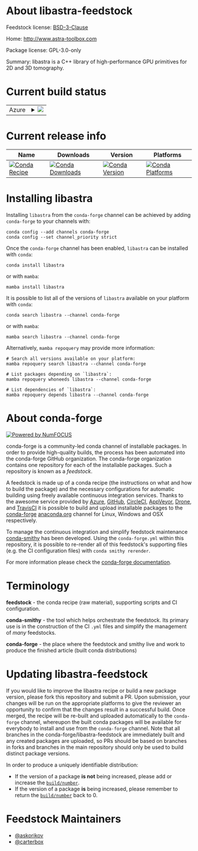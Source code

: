 About libastra-feedstock
========================

Feedstock license: [BSD-3-Clause](https://github.com/conda-forge/libastra-feedstock/blob/main/LICENSE.txt)

Home: http://www.astra-toolbox.com

Package license: GPL-3.0-only

Summary: libastra is a C++ library of high-performance GPU primitives for 2D and 3D tomography.

Current build status
====================


<table>
    
  <tr>
    <td>Azure</td>
    <td>
      <details>
        <summary>
          <a href="https://dev.azure.com/conda-forge/feedstock-builds/_build/latest?definitionId=13286&branchName=main">
            <img src="https://dev.azure.com/conda-forge/feedstock-builds/_apis/build/status/libastra-feedstock?branchName=main">
          </a>
        </summary>
        <table>
          <thead><tr><th>Variant</th><th>Status</th></tr></thead>
          <tbody><tr>
              <td>linux_64_cuda_compiler_version12.9cxx_compiler_version14</td>
              <td>
                <a href="https://dev.azure.com/conda-forge/feedstock-builds/_build/latest?definitionId=13286&branchName=main">
                  <img src="https://dev.azure.com/conda-forge/feedstock-builds/_apis/build/status/libastra-feedstock?branchName=main&jobName=linux&configuration=linux%20linux_64_cuda_compiler_version12.9cxx_compiler_version14" alt="variant">
                </a>
              </td>
            </tr><tr>
              <td>linux_64_cuda_compiler_version13.0cxx_compiler_version15</td>
              <td>
                <a href="https://dev.azure.com/conda-forge/feedstock-builds/_build/latest?definitionId=13286&branchName=main">
                  <img src="https://dev.azure.com/conda-forge/feedstock-builds/_apis/build/status/libastra-feedstock?branchName=main&jobName=linux&configuration=linux%20linux_64_cuda_compiler_version13.0cxx_compiler_version15" alt="variant">
                </a>
              </td>
            </tr><tr>
              <td>linux_64_cuda_compiler_versionNonecxx_compiler_version14</td>
              <td>
                <a href="https://dev.azure.com/conda-forge/feedstock-builds/_build/latest?definitionId=13286&branchName=main">
                  <img src="https://dev.azure.com/conda-forge/feedstock-builds/_apis/build/status/libastra-feedstock?branchName=main&jobName=linux&configuration=linux%20linux_64_cuda_compiler_versionNonecxx_compiler_version14" alt="variant">
                </a>
              </td>
            </tr><tr>
              <td>linux_aarch64_cuda_compiler_version12.9cxx_compiler_version14</td>
              <td>
                <a href="https://dev.azure.com/conda-forge/feedstock-builds/_build/latest?definitionId=13286&branchName=main">
                  <img src="https://dev.azure.com/conda-forge/feedstock-builds/_apis/build/status/libastra-feedstock?branchName=main&jobName=linux&configuration=linux%20linux_aarch64_cuda_compiler_version12.9cxx_compiler_version14" alt="variant">
                </a>
              </td>
            </tr><tr>
              <td>linux_aarch64_cuda_compiler_version13.0cxx_compiler_version15</td>
              <td>
                <a href="https://dev.azure.com/conda-forge/feedstock-builds/_build/latest?definitionId=13286&branchName=main">
                  <img src="https://dev.azure.com/conda-forge/feedstock-builds/_apis/build/status/libastra-feedstock?branchName=main&jobName=linux&configuration=linux%20linux_aarch64_cuda_compiler_version13.0cxx_compiler_version15" alt="variant">
                </a>
              </td>
            </tr><tr>
              <td>linux_aarch64_cuda_compiler_versionNonecxx_compiler_version14</td>
              <td>
                <a href="https://dev.azure.com/conda-forge/feedstock-builds/_build/latest?definitionId=13286&branchName=main">
                  <img src="https://dev.azure.com/conda-forge/feedstock-builds/_apis/build/status/libastra-feedstock?branchName=main&jobName=linux&configuration=linux%20linux_aarch64_cuda_compiler_versionNonecxx_compiler_version14" alt="variant">
                </a>
              </td>
            </tr><tr>
              <td>linux_ppc64le_cuda_compiler_version12.4cxx_compiler_version12</td>
              <td>
                <a href="https://dev.azure.com/conda-forge/feedstock-builds/_build/latest?definitionId=13286&branchName=main">
                  <img src="https://dev.azure.com/conda-forge/feedstock-builds/_apis/build/status/libastra-feedstock?branchName=main&jobName=linux&configuration=linux%20linux_ppc64le_cuda_compiler_version12.4cxx_compiler_version12" alt="variant">
                </a>
              </td>
            </tr><tr>
              <td>linux_ppc64le_cuda_compiler_versionNonecxx_compiler_version14</td>
              <td>
                <a href="https://dev.azure.com/conda-forge/feedstock-builds/_build/latest?definitionId=13286&branchName=main">
                  <img src="https://dev.azure.com/conda-forge/feedstock-builds/_apis/build/status/libastra-feedstock?branchName=main&jobName=linux&configuration=linux%20linux_ppc64le_cuda_compiler_versionNonecxx_compiler_version14" alt="variant">
                </a>
              </td>
            </tr><tr>
              <td>osx_64</td>
              <td>
                <a href="https://dev.azure.com/conda-forge/feedstock-builds/_build/latest?definitionId=13286&branchName=main">
                  <img src="https://dev.azure.com/conda-forge/feedstock-builds/_apis/build/status/libastra-feedstock?branchName=main&jobName=osx&configuration=osx%20osx_64_" alt="variant">
                </a>
              </td>
            </tr><tr>
              <td>osx_arm64</td>
              <td>
                <a href="https://dev.azure.com/conda-forge/feedstock-builds/_build/latest?definitionId=13286&branchName=main">
                  <img src="https://dev.azure.com/conda-forge/feedstock-builds/_apis/build/status/libastra-feedstock?branchName=main&jobName=osx&configuration=osx%20osx_arm64_" alt="variant">
                </a>
              </td>
            </tr><tr>
              <td>win_64_cuda_compiler_version12.9</td>
              <td>
                <a href="https://dev.azure.com/conda-forge/feedstock-builds/_build/latest?definitionId=13286&branchName=main">
                  <img src="https://dev.azure.com/conda-forge/feedstock-builds/_apis/build/status/libastra-feedstock?branchName=main&jobName=win&configuration=win%20win_64_cuda_compiler_version12.9" alt="variant">
                </a>
              </td>
            </tr><tr>
              <td>win_64_cuda_compiler_version13.0</td>
              <td>
                <a href="https://dev.azure.com/conda-forge/feedstock-builds/_build/latest?definitionId=13286&branchName=main">
                  <img src="https://dev.azure.com/conda-forge/feedstock-builds/_apis/build/status/libastra-feedstock?branchName=main&jobName=win&configuration=win%20win_64_cuda_compiler_version13.0" alt="variant">
                </a>
              </td>
            </tr><tr>
              <td>win_64_cuda_compiler_versionNone</td>
              <td>
                <a href="https://dev.azure.com/conda-forge/feedstock-builds/_build/latest?definitionId=13286&branchName=main">
                  <img src="https://dev.azure.com/conda-forge/feedstock-builds/_apis/build/status/libastra-feedstock?branchName=main&jobName=win&configuration=win%20win_64_cuda_compiler_versionNone" alt="variant">
                </a>
              </td>
            </tr>
          </tbody>
        </table>
      </details>
    </td>
  </tr>
</table>

Current release info
====================

| Name | Downloads | Version | Platforms |
| --- | --- | --- | --- |
| [![Conda Recipe](https://img.shields.io/badge/recipe-libastra-green.svg)](https://anaconda.org/conda-forge/libastra) | [![Conda Downloads](https://img.shields.io/conda/dn/conda-forge/libastra.svg)](https://anaconda.org/conda-forge/libastra) | [![Conda Version](https://img.shields.io/conda/vn/conda-forge/libastra.svg)](https://anaconda.org/conda-forge/libastra) | [![Conda Platforms](https://img.shields.io/conda/pn/conda-forge/libastra.svg)](https://anaconda.org/conda-forge/libastra) |

Installing libastra
===================

Installing `libastra` from the `conda-forge` channel can be achieved by adding `conda-forge` to your channels with:

```
conda config --add channels conda-forge
conda config --set channel_priority strict
```

Once the `conda-forge` channel has been enabled, `libastra` can be installed with `conda`:

```
conda install libastra
```

or with `mamba`:

```
mamba install libastra
```

It is possible to list all of the versions of `libastra` available on your platform with `conda`:

```
conda search libastra --channel conda-forge
```

or with `mamba`:

```
mamba search libastra --channel conda-forge
```

Alternatively, `mamba repoquery` may provide more information:

```
# Search all versions available on your platform:
mamba repoquery search libastra --channel conda-forge

# List packages depending on `libastra`:
mamba repoquery whoneeds libastra --channel conda-forge

# List dependencies of `libastra`:
mamba repoquery depends libastra --channel conda-forge
```


About conda-forge
=================

[![Powered by
NumFOCUS](https://img.shields.io/badge/powered%20by-NumFOCUS-orange.svg?style=flat&colorA=E1523D&colorB=007D8A)](https://numfocus.org)

conda-forge is a community-led conda channel of installable packages.
In order to provide high-quality builds, the process has been automated into the
conda-forge GitHub organization. The conda-forge organization contains one repository
for each of the installable packages. Such a repository is known as a *feedstock*.

A feedstock is made up of a conda recipe (the instructions on what and how to build
the package) and the necessary configurations for automatic building using freely
available continuous integration services. Thanks to the awesome service provided by
[Azure](https://azure.microsoft.com/en-us/services/devops/), [GitHub](https://github.com/),
[CircleCI](https://circleci.com/), [AppVeyor](https://www.appveyor.com/),
[Drone](https://cloud.drone.io/welcome), and [TravisCI](https://travis-ci.com/)
it is possible to build and upload installable packages to the
[conda-forge](https://anaconda.org/conda-forge) [anaconda.org](https://anaconda.org/)
channel for Linux, Windows and OSX respectively.

To manage the continuous integration and simplify feedstock maintenance
[conda-smithy](https://github.com/conda-forge/conda-smithy) has been developed.
Using the ``conda-forge.yml`` within this repository, it is possible to re-render all of
this feedstock's supporting files (e.g. the CI configuration files) with ``conda smithy rerender``.

For more information please check the [conda-forge documentation](https://conda-forge.org/docs/).

Terminology
===========

**feedstock** - the conda recipe (raw material), supporting scripts and CI configuration.

**conda-smithy** - the tool which helps orchestrate the feedstock.
                   Its primary use is in the construction of the CI ``.yml`` files
                   and simplify the management of *many* feedstocks.

**conda-forge** - the place where the feedstock and smithy live and work to
                  produce the finished article (built conda distributions)


Updating libastra-feedstock
===========================

If you would like to improve the libastra recipe or build a new
package version, please fork this repository and submit a PR. Upon submission,
your changes will be run on the appropriate platforms to give the reviewer an
opportunity to confirm that the changes result in a successful build. Once
merged, the recipe will be re-built and uploaded automatically to the
`conda-forge` channel, whereupon the built conda packages will be available for
everybody to install and use from the `conda-forge` channel.
Note that all branches in the conda-forge/libastra-feedstock are
immediately built and any created packages are uploaded, so PRs should be based
on branches in forks and branches in the main repository should only be used to
build distinct package versions.

In order to produce a uniquely identifiable distribution:
 * If the version of a package **is not** being increased, please add or increase
   the [``build/number``](https://docs.conda.io/projects/conda-build/en/latest/resources/define-metadata.html#build-number-and-string).
 * If the version of a package **is** being increased, please remember to return
   the [``build/number``](https://docs.conda.io/projects/conda-build/en/latest/resources/define-metadata.html#build-number-and-string)
   back to 0.

Feedstock Maintainers
=====================

* [@askorikov](https://github.com/askorikov/)
* [@carterbox](https://github.com/carterbox/)

